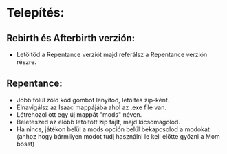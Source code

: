 # Telepítés:
## Rebirth és Afterbirth verzión:
- Letöltöd a Repentance verziót majd referálsz a Repentance verzión részre.
## Repentance:
- Jobb fölül zöld kód gombot lenyitod, letöltés zip-ként.
- Elnavigálsz az Isaac mappájába ahol az .exe file van.
- Létrehozol ott egy új mappát "mods" néven.
- Beleteszed az előbb letöltött zip fájlt, majd kicsomagolod.
- Ha nincs, játékon belül a mods opción belül bekapcsolod a modokat (ahhoz hogy bármilyen modot tudj használni le kell előtte győzni a Mom bosst)
